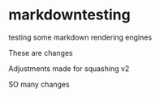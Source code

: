 # markdowntesting
testing some markdown rendering engines


These are changes

Adjustments made for squashing v2

SO many changes
